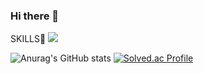 ### Hi there 👋

SKILLS:muscle:
<img src="https://img.shields.io/badge/Android-3DDC84?style=flat-square&logo=Android&logoColor=white"/>


![Anurag's GitHub stats](https://github-readme-stats.vercel.app/api?username=gyuturn&show_icons=true&theme=vue)
[![Solved.ac Profile](http://mazassumnida.wtf/api/v2/generate_badge?boj=kksy2423)](https://solved.ac/kksy2423/)

